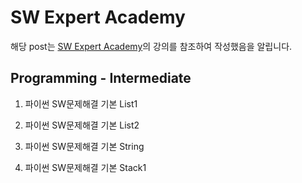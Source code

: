 # SW Expert Academy

해당 post는 [SW Expert Academy](https://swexpertacademy.com/main/main.do)의 강의를 참조하여 작성했음을 알립니다.

## Programming - Intermediate

1. 파이썬 SW문제해결 기본 List1

2. 파이썬 SW문제해결 기본 List2

3. 파이썬 SW문제해결 기본 String

4. 파이썬 SW문제해결 기본 Stack1

